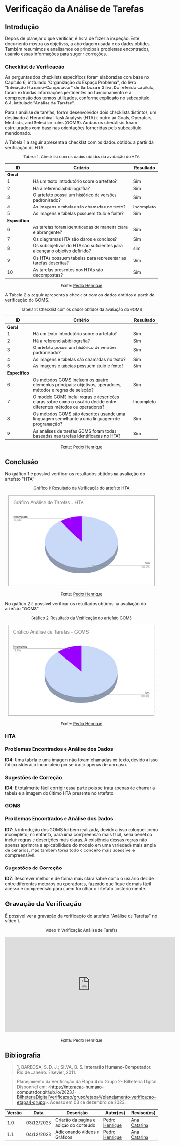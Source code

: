 # Verificação da Análise de Tarefas

## Introdução

Depois de planejar o que verificar, é hora de fazer a inspeção. Este documento mostra os objetivos, a abordagem usada e os dados obtidos. Também resumimos e analisamos os principais problemas encontrados, usando essas informações para sugerir correções.

### Checklist de Verificação

As perguntas dos checklists específicos foram elaboradas com base no Capítulo 6, intitulado "Organização do Espaço Problema", do livro "Interação Humano-Computador" de Barbosa e Silva. Do referido capítulo, foram extraídas informações pertinentes ao funcionamento e à compreensão dos termos utilizados, conforme explicado no subcapítulo 6.4, intitulado "Análise de Tarefas".

Para a análise de tarefas, foram desenvolvidos dois checklists distintos, um destinado à Hierarchical Task Analysis (HTA) e outro ao Goals, Operators, Methods, and Selection rules (GOMS). Ambos os checklists foram estruturados com base nas orientações fornecidas pelo subcapítulo mencionado.

A Tabela 1 a seguir apresenta a checklist com os dados obtidos a partir da verificação do HTA. 

<center>
<font size="2"><p style="text-align: center">Tabela 1: Checklist com os dados obtidos da avaliação do HTA</p></font>

| ID             | Critério                                                                  | Resultado  |
| -------------- | ------------------------------------------------------------------------- | ---------- |
| **Geral**      |                                                                           |            |
| 1              | Há um texto introdutório sobre o artefato?                                | Sim        |
| 2              | Há a referencia/bibliografia?                                             | Sim        |
| 3              | O artefato possui um histórico de versões padronizado?                    | Sim        |
| 4              | As imagens e tabelas são chamadas no texto?                               | Incompleto |
| 5              | As imagens e tabelas possuem titulo e fonte?                              | Sim        |
| **Específico** |                                                                           |            |
| 6              | As tarefas foram identificadas de maneira clara e abrangente?             | Sim        |
| 7              | Os diagramas HTA são claros e concisos?                                   | Sim        |
| 8              | Os subobjetivos do HTA são suficientes para alcançar o objetivo definido? | sim        |
| 9              | Os HTAs possuem tabelas para representar as tarefas descritas?            | Sim        |
| 10             | As tarefas presentes nos HTAs são decompostas?                            | Sim        |

<font size="2"><p style="text-align: center">Fonte: [Pedro Henrique](https://github.com/pedro-hsf) </p></font>
</center>

A Tabela 2 a seguir apresenta a checklist com os dados obtidos a partir da verificação do GOMS. 

<center>
<font size="2"><p style="text-align: center">Tabela 2: Checklist com os dados obtidos da avaliação do GOMS</p></font>

| ID             | Critério                                                                                                            | Resultado  |
| -------------- | ------------------------------------------------------------------------------------------------------------------- | ---------- |
| **Geral**      |                                                                                                                     |            |
| 1              | Há um texto introdutório sobre o artefato?                                                                          | Sim        |
| 2              | Há a referencia/bibliografia?                                                                                       | Sim        |
| 3              | O artefato possui um histórico de versões padronizado?                                                              | Sim        |
| 4              | As imagens e tabelas são chamadas no texto?                                                                         | Sim        |
| 5              | As imagens e tabelas possuem titulo e fonte?                                                                        | Sim        |
| **Específico** |                                                                                                                     |            |
| 6              | Os métodos GOMS incluem os quatro elementos principais: objetivos, operadores, métodos e regras de seleção?         | Sim        |
| 7              | O modelo GOMS inclui regras e descrições claras sobre como o usuário decide entre diferentes métodos ou operadores? | Incompleto |
| 8              | Os métodos GOMS são descritos usando uma linguagem semelhante a uma linguagem de programação?                       | Sim        |
| 9              | As análises de tarefas GOMS foram todas baseadas nas tarefas identificadas no HTA?                                  | Sim        |

<font size="2"><p style="text-align: center">Fonte: [Pedro Henrique](https://github.com/pedro-hsf) </p></font>
</center>

## Conclusão

No gráfico 1 é possível verificar os resultados obtidos na avaliação do artefato "HTA"

<center>
<font size="2"><p style="text-align: center">Gráfico 1: Resultado da Verificação do artefato HTA</p></font>

![graficoHTA](../../../assets/verificacao/HTA.png)

<font size="2"><p style="text-align: center">Fonte: [Pedro Henrique](https://github.com/pedro-hsf) </p></font>
</center>

No gráfico 2 é possível verificar os resultados obtidos na avaliação do artefato "GOMS"

<center>
<font size="2"><p style="text-align: center">Gráfico 2: Resultado da Verificação do artefato GOMS</p></font>

![graficoGOMS](../../../assets/verificacao/goms.png)

<font size="2"><p style="text-align: center">Fonte: [Pedro Henrique](https://github.com/pedro-hsf) </p></font>
</center>

### HTA

### Problemas Encontrados e Análise dos Dados

**ID4**: Uma tabela e uma imagem não foram chamadas no texto, devido a isso foi considerado incompleto por se tratar apenas de um caso.

### Sugestões de Correção

**ID4**: É totalmente fácil corrigir essa parte pois se trata apenas de chamar a tabela e a imagem do último HTA presente no artefato.

### GOMS

### Problemas Encontrados e Análise dos Dados

**ID7**: A introdução dos GOMS foi bem realizada, devido a isso coloquei como incompleto; no entanto, para uma compreensão mais fácil, seria benéfico incluir regras e descrições mais claras. A existência dessas regras não apenas aprimora a aplicabilidade do modelo em uma variedade mais ampla de cenários, mas também torna todo o conceito mais acessível e compreensível.

### Sugestões de Correção

**ID7**: Descrever melhor e de forma mais clara sobre como o usuário decide entre diferentes metodos ou operadores, fazendo que fique de mais fácil acesso e compreensão para quem for olhar o artefato posteriormente.



## Gravação da Verificação

É possível ver a gravação da verificação do artefato  "Análise de Tarefas" no vídeo 1.

<center>
<font size="2"><p style="text-align: center">Vídeo 1: Verificação Análise de Tarefas</p></font>

<iframe width="560" height="315" src="https://www.youtube.com/embed/wpOZvQCsYog?si=kMA5F0RHsf3ZVMms" title="YouTube video player" frameborder="0" allow="accelerometer; autoplay; clipboard-write; encrypted-media; gyroscope; picture-in-picture; web-share" allowfullscreen></iframe>

<font size="2"><p style="text-align: center">Fonte: [Pedro Henrique](https://github.com/pedro-hsf) </p></font>
</center>


## Bibliografia

> <a id="REF1" href="#anchor_1">1.</a> BARBOSA, S. D. J.; SILVA, B. S. **Interação Humano-Computador.** Rio de Janeiro: Elsevier, 2011.

> Planejamento da Verificação da Etapa 4 do Grupo 2- Bilheteria Digital. Disponível em: <<https://interacao-humano-computador.github.io/2023.1-BilheteriaDigital/verificacao/grupo/etapa4/planejamento-verificacao-etapa4-grupo>>. Acesso em 03 de dezembro de 2023.


| Versão | Data       | Descrição                              | Autor(es)                                      | Revisor(es)                                    |
| ------ | ---------- | -------------------------------------- | ---------------------------------------------- | ---------------------------------------------- |
| 1.0    | 03/12/2023 | Criação da página e adição do conteúdo | [Pedro Henrique](https://github.com/pedro-hsf) | [Ana Catarina](https://github.com/an4catarina) |
| 1.1    | 04/12/2023 | Adicionando Vídeos e Gráficos          | [Pedro Henrique](https://github.com/pedro-hsf) | [Ana Catarina](https://github.com/an4catarina) |




